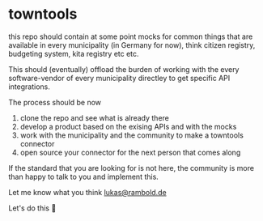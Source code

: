 # towntools

this repo should contain at some point mocks for common things that are available in every municipality (in Germany for now), think citizen registry, budgeting system, kita registry etc etc.

This should (eventually) offload the burden of working with the every software-vendor of every municipality directley to get specific API integrations.

The process should be now

1. clone the repo and see what is already there
2. develop a product based on the exising APIs and with the mocks
3. work with the municipality and the community to make a towntools connector
4. open source your connector for the next person that comes along

If the standard that you are looking for is not here, the community is more than happy to talk to you and implement this.

Let me know what you think lukas@rambold.de

Let's do this 💪